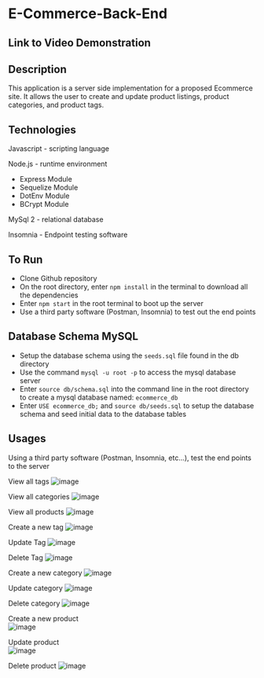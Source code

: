 # E-Commerce-Back-End

## Link to Video Demonstration

## Description
This application is a server side implementation for a proposed Ecommerce site. It allows the user to create and update product listings, product categories, and product tags.

## Technologies
Javascript - scripting language </br>

Node.js - runtime environment</br>
- Express Module</br>
- Sequelize Module</br>
- DotEnv Module</br>
- BCrypt Module</br>
    
MySql 2 - relational database</br>
  
Insomnia - Endpoint testing software</br>

## To Run
- Clone Github repository
- On the root directory, enter `npm install` in the terminal to download all the dependencies
- Enter `npm start` in the root terminal to boot up the server
- Use a third party software (Postman, Insomnia) to test out the end points

## Database Schema MySQL
- Setup the database schema using the `seeds.sql` file found in the db directory
- Use the command `mysql -u root -p` to access the mysql database server
- Enter `source db/schema.sql` into the command line in the root directory to create a mysql database named: `ecommerce_db`
- Enter `USE ecommerce_db;` and `source db/seeds.sql` to setup the database schema and seed initial data to the database tables 

## Usages
Using a third party software (Postman, Insomnia, etc...), test the end points to the server

View all tags
![image](https://user-images.githubusercontent.com/101683611/182706392-35137ab2-130b-41c0-a094-81209db522a7.png)

View all categories
![image](https://user-images.githubusercontent.com/101683611/182706499-1c55c291-c222-4aa5-ab22-a9141329a689.png)

View all products
![image](https://user-images.githubusercontent.com/101683611/182706550-8f3b2f39-ef20-453a-9077-8e63138380e9.png)

Create a new tag
![image](https://user-images.githubusercontent.com/101683611/182706618-8133acd6-ce87-4b69-9e68-5c775f2aa218.png)

Update Tag
![image](https://user-images.githubusercontent.com/101683611/182706672-fbbff148-d553-4bea-85f2-af29fb99707c.png)

Delete Tag
![image](https://user-images.githubusercontent.com/101683611/182706692-749b4c9e-68d2-4dda-88fd-011b6ef0b3e2.png)

Create a new category
![image](https://user-images.githubusercontent.com/101683611/182706771-0d99eeed-b8c3-460f-a4da-c7ea5d13b1da.png)

Update category
![image](https://user-images.githubusercontent.com/101683611/182706812-0f5f8b2c-442b-4c80-b01e-0161741fa497.png)

Delete category
![image](https://user-images.githubusercontent.com/101683611/182706865-2a991f7c-e75c-4803-bf7e-9641b89bbc5a.png)

Create a new product</br>
![image](https://user-images.githubusercontent.com/101683611/182706922-1eabe3ac-de44-40aa-90cf-172c8a3c16ef.png)

Update product</br>
![image](https://user-images.githubusercontent.com/101683611/182707148-e4aef0d1-726f-4bda-8aef-e5517dc531fe.png)

Delete product
![image](https://user-images.githubusercontent.com/101683611/182707169-078aa0fd-f902-4085-a5f6-a80bd3107878.png)





